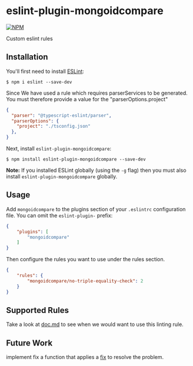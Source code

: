 # eslint-plugin-mongoidcompare


[![NPM](https://img.shields.io/npm/v/eslint-plugin-mongoidcompare.svg)](https://www.npmjs.com/package/eslint-plugin-mongoidcompare)

Custom eslint rules

## Installation

You'll first need to install [ESLint](http://eslint.org):

```
$ npm i eslint --save-dev
```
Since We have used a rule which requires parserServices to be generated. You must therefore provide a value for the "parserOptions.project"
```json
{
  "parser": "@typescript-eslint/parser",
  "parserOptions": {
    "project": "./tsconfig.json"
  },
}
```

Next, install `eslint-plugin-mongoidcompare`:

```
$ npm install eslint-plugin-mongoidcompare --save-dev
```

**Note:** If you installed ESLint globally (using the `-g` flag) then you must also install `eslint-plugin-mongoidcompare` globally.

## Usage

Add `mongoidcompare` to the plugins section of your `.eslintrc` configuration file. You can omit the `eslint-plugin-` prefix:

```json
{
    "plugins": [
        "mongoidcompare"
    ]
}
```


Then configure the rules you want to use under the rules section.

```json
{
    "rules": {
        "mongoidcompare/no-triple-equality-check": 2
    }
}
```

## Supported Rules

Take a look at  [doc.md](https://github.com/Gedewon/eslint-plugin-mongoidcompare/blob/main/doc.md) to see when we would want to use this linting rule.

## Future Work 

implement fix a function that applies a [fix](https://eslint.org/docs/latest/developer-guide/working-with-rules#applying-fixes) to resolve the problem.
